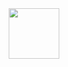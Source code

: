 <div id="header" align="center">
    <img src="https://tenor.com/view/linux-computer-os-ghosth-cyber-gif-25074749.gif" width="100"/>
</div>
